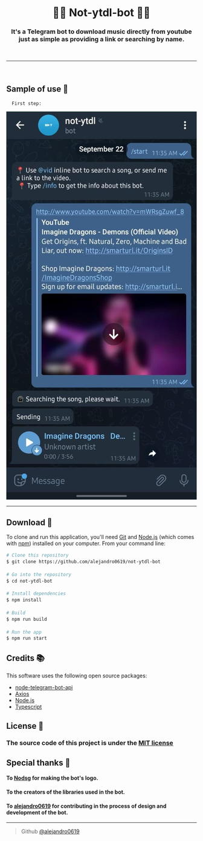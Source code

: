 <h1 align="center">
  <br>
  <a href="https://github.com/alejandro0619" alt="not-ytdl-bot" width="200"></a>
  <br>
  🐱‍💻 Not-ytdl-bot 🐱‍💻
  <br>
</h1>

<h3 align="center"> It's a Telegram bot to download music directly from youtube just as simple as providing a link or searching by name.</h3>
   
<br>

----
<br>

## Sample of use 📕

      First step:
<div align="center" > <img  title="step 1" alt="step 1" src="./doc/screenshots/step 1.jpg"> </div>

----

## Download 💾


To clone and run this application, you'll need [Git](https://git-scm.com) and [Node.js](https://nodejs.org/en/download/) (which comes with [npm](http://npmjs.com)) installed on your computer. From your command line:

```bash
# Clone this repository
$ git clone https://github.com/alejandro0619/not-ytdl-bot

# Go into the repository
$ cd not-ytdl-bot

# Install dependencies
$ npm install

# Build
$ npm run build

# Run the app
$ npm run start

```

## Credits 📚

This software uses the following open source packages:
- [node-telegram-bot-api](https://github.com/yagop/node-telegram-bot-api)
- [Axios](https://axios-http.com/)
- [Node.js](https://nodejs.org/)
- [Typescript](https://www.typescriptlang.org/)


## License 🔐
### The source code of this project is under the [MIT license](https://github.com/alejandro0619/Fixer-wrapper/blob/main/LICENSE) 

## Special thanks 👏 
#### To [Nodsg](https://twitter.com/nodssg) for making the bot's logo. 
#### To the creators of the libraries used in the bot. 
#### To [alejandro0619](https://github.com/alejandro0619) for contributing in the process of design and development of the bot.
---
> Github [@alejandro0619](https://github.com/alejandro0619) &nbsp;&nbsp;
